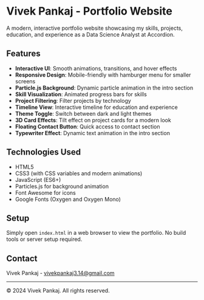 # Vivek Pankaj - Portfolio Website

A modern, interactive portfolio website showcasing my skills, projects, education, and experience as a Data Science Analyst at Accordion.

## Features

- **Interactive UI**: Smooth animations, transitions, and hover effects
- **Responsive Design**: Mobile-friendly with hamburger menu for smaller screens
- **Particle.js Background**: Dynamic particle animation in the intro section
- **Skill Visualization**: Animated progress bars for skills
- **Project Filtering**: Filter projects by technology
- **Timeline View**: Interactive timeline for education and experience
- **Theme Toggle**: Switch between dark and light themes
- **3D Card Effects**: Tilt effect on project cards for a modern look
- **Floating Contact Button**: Quick access to contact section
- **Typewriter Effect**: Dynamic text animation in the intro section

## Technologies Used

- HTML5
- CSS3 (with CSS variables and modern animations)
- JavaScript (ES6+)
- Particles.js for background animation
- Font Awesome for icons
- Google Fonts (Oxygen and Oxygen Mono)

## Setup

Simply open `index.html` in a web browser to view the portfolio. No build tools or server setup required.

## Contact

Vivek Pankaj - [vivekpankaj3.14@gmail.com](mailto:vivekpankaj3.14@gmail.com)

---

© 2024 Vivek Pankaj. All rights reserved.
